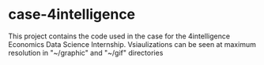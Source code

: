 # case-4intelligence
This project contains the code used in the case for the 4intelligence Economics Data Science Internship. Vsiaulizations can be seen at maximum resolution in "~/graphic" and "~/gif" directories
